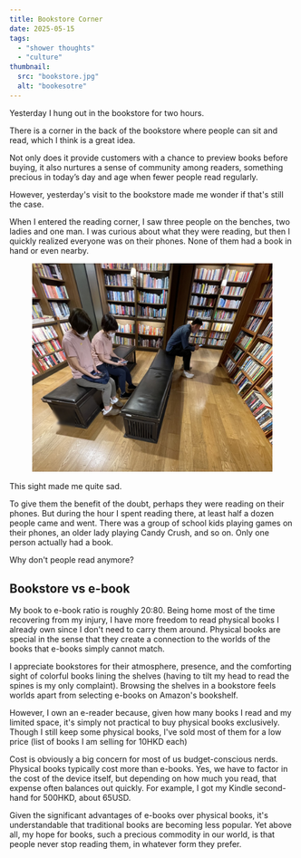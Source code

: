 ```yaml
---
title: Bookstore Corner
date: 2025-05-15
tags:
  - "shower thoughts"
  - "culture"
thumbnail:
  src: "bookstore.jpg"
  alt: "bookesotre"
---
```

Yesterday I hung out in the bookstore for two hours.

There is a corner in the back of the bookstore where people can sit and read, which I think is a great idea.

Not only does it provide customers with a chance to preview books before buying, it also nurtures a sense of community among readers, something precious in today’s day and age when fewer people read regularly.

However, yesterday's visit to the bookstore made me wonder if that's still the case.

When I entered the reading corner, I saw three people on the benches, two ladies and one man. I was curious about what they were reading, but then I quickly realized everyone was on their phones. None of them had a book in hand or even nearby.

<figure>
  <img
    src="bookstore.jpg"
    alt="bookstore corner" />

</figure>
This sight made me quite sad.

To give them the benefit of the doubt, perhaps they were reading on their phones. But during the hour I spent reading there, at least half a dozen people came and went. There was a group of school kids playing games on their phones, an older lady playing Candy Crush, and so on. Only one person actually had a book.

Why don't people read anymore?


<h2>Bookstore vs e-book</h2>

My book to e-book ratio is roughly 20:80. Being home most of the time recovering from my injury, I have more freedom to read physical books I already own since I don't need to carry them around. Physical books are special in the sense that they create a connection to the worlds of the books that e-books simply cannot match.

I appreciate bookstores for their atmosphere, presence, and the comforting sight of colorful books lining the shelves (having to tilt my head to read the spines is my only complaint). Browsing the shelves in a bookstore feels worlds apart from selecting e-books on Amazon's bookshelf.

However, I own an e-reader because, given how many books I read and my limited space, it's simply not practical to buy physical books exclusively. Though I still keep some physical books, I've sold most of them for a low price (list of books I am selling for 10HKD each)

Cost is obviously a big concern for most of us budget-conscious nerds. Physical books typically cost more than e-books. Yes, we have to factor in the cost of the device itself, but depending on how much you read, that expense often balances out quickly. For example, I got my Kindle second-hand for 500HKD, about 65USD.

Given the significant advantages of e-books over physical books, it's understandable that traditional books are becoming less popular. Yet above all, my hope for books, such a precious commodity in our world, is that people never stop reading them, in whatever form they prefer.